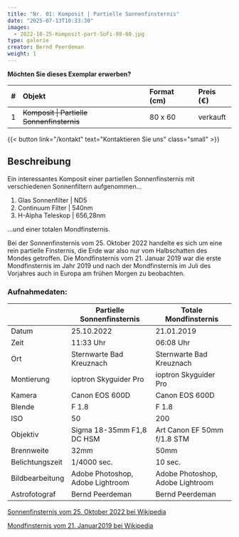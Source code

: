 ```yaml
---
title: "Nr. 01: Komposit | Partielle Sonnenfinsternis"
date: "2025-07-13T10:33:30"
images:
  - 2022-10-25-Komposit-part-SoFi-80-60.jpg
type: galerie
creator: Bernd Peerdeman
weight: 1
---
```


**Möchten Sie dieses Exemplar erwerben?**

| #   | Objekt                                     | Format (cm) | Preis (€) |
| :-- | :----------------------------------------- | :---------- | :-------- |
| 1   | ~~Komposit \| Partielle Sonnenfinsternis~~ | 80 x 60     | verkauft  |

{{< button link="/kontakt" text="Kontaktieren Sie uns" class="small" >}}

## Beschreibung

Ein interessantes Komposit einer partiellen Sonnenfinsternis mit verschiedenen Sonnenfiltern aufgenommen...

1. Glas Sonnenfilter | ND5
2. Continuum Filter | 540nm
3. H-Alpha Teleskop | 656,28nm

...und einer totalen Mondfinsternis.

Bei der Sonnenfinsternis vom 25. Oktober 2022 handelte es sich um eine rein partielle Finsternis, die Erde war also nur vom Halbschatten des Mondes getroffen. Die Mondfinsternis vom 21. Januar 2019 war die erste Mondfinsternis im Jahr 2019 und nach der Mondfinsternis im Juli des Vorjahres auch in Europa am frühen Morgen zu beobachten.

### Aufnahmedaten:

|                 | Partielle Sonnenfinsternis       | Totale Mondfinsternis            |
| --------------- | -------------------------------- | -------------------------------- |
| Datum           | 25.10.2022                       | 21.01.2019                       |
| Zeit            | 11:33 Uhr                        | 06:08 Uhr                        |
| Ort             | Sternwarte Bad Kreuznach         | Sternwarte Bad Kreuznach         |
| Montierung      | ioptron Skyguider Pro            | ioptron Skyguider Pro            |
| Kamera          | Canon EOS 600D                   | Canon EOS 600D                   |
| Blende          | F 1.8                            | F 1.8                            |
| ISO             | 50                               | 200                              |
| Objektiv        | Sigma 18-35mm F1,8 DC HSM        | Art Canon EF 50mm f/1.8 STM      |
| Brennweite      | 32mm                             | 50mm                             |
| Belichtungszeit | 1/4000 sec.                      | 10 sec.                          |
| Bildbearbeitung | Adobe Photoshop, Adobe Lightroom | Adobe Photoshop, Adobe Lightroom |
| Astrofotograf   | Bernd Peerdeman                  | Bernd Peerdeman                  |

[Sonnenfinsternis vom 25. Oktober 2022 bei Wikipedia](https://de.wikipedia.org/wiki/Sonnenfinsternis_vom_25._Oktober_2022#Sichtbarkeit_im_deutschsprachigen_Raum)

[Mondfinsternis vom 21. Januar2019 bei Wikipedia](https://de.wikipedia.org/wiki/Mondfinsternis_vom_21._Januar_2019)
